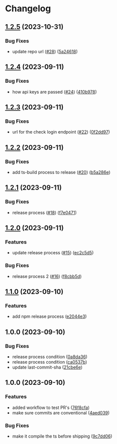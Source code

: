 # Changelog

## [1.2.5](https://github.com/joshghent/loginllama.js/compare/v1.2.4...v1.2.5) (2023-10-31)


### Bug Fixes

* update repo url ([#28](https://github.com/joshghent/loginllama.js/issues/28)) ([5a24618](https://github.com/joshghent/loginllama.js/commit/5a24618b3e401a8ca80fcb1e650d4058b5c7a3a0))

## [1.2.4](https://github.com/joshghent/loginllama.js/compare/v1.2.3...v1.2.4) (2023-09-11)


### Bug Fixes

* how api keys are passed ([#24](https://github.com/joshghent/loginllama.js/issues/24)) ([410b978](https://github.com/joshghent/loginllama.js/commit/410b9780ce235923dfa582b99ba3039db6fa5da5))

## [1.2.3](https://github.com/joshghent/loginllama.js/compare/v1.2.2...v1.2.3) (2023-09-11)


### Bug Fixes

* url for the check login endpoint ([#22](https://github.com/joshghent/loginllama.js/issues/22)) ([0f2dd97](https://github.com/joshghent/loginllama.js/commit/0f2dd97bdda13a561629874fbf429c93ca6be4c2))

## [1.2.2](https://github.com/joshghent/loginllama.js/compare/v1.2.1...v1.2.2) (2023-09-11)


### Bug Fixes

* add ts-build process to release ([#20](https://github.com/joshghent/loginllama.js/issues/20)) ([b5a286e](https://github.com/joshghent/loginllama.js/commit/b5a286e31712bf8c97771a2fa38e3f2054c66736))

## [1.2.1](https://github.com/joshghent/loginllama.js/compare/v1.2.0...v1.2.1) (2023-09-11)


### Bug Fixes

* release process ([#18](https://github.com/joshghent/loginllama.js/issues/18)) ([f7e0471](https://github.com/joshghent/loginllama.js/commit/f7e0471e006fffeb1ec676eeb026b29945c9af5a))

## [1.2.0](https://github.com/joshghent/loginllama.js/compare/v1.1.0...v1.2.0) (2023-09-11)


### Features

* update release process ([#15](https://github.com/joshghent/loginllama.js/issues/15)) ([ec2c5d5](https://github.com/joshghent/loginllama.js/commit/ec2c5d5e129646aefab3844aa6dcae3a32a0b347))


### Bug Fixes

* release process 2 ([#16](https://github.com/joshghent/loginllama.js/issues/16)) ([f8cbb5d](https://github.com/joshghent/loginllama.js/commit/f8cbb5d8bfebb166388d1ccc72a5b754287cf569))

## [1.1.0](https://github.com/joshghent/loginllama.js/compare/v1.0.0...v1.1.0) (2023-09-10)


### Features

* add npm release process ([e2044e3](https://github.com/joshghent/loginllama.js/commit/e2044e360e5fdfbf52ece8209d6737060698541b))

## 1.0.0 (2023-09-10)


### Bug Fixes

* release process condition ([0a8da36](https://github.com/joshghent/loginllama.js/commit/0a8da363a2d1cc80b46d69175d4870c4668ddbb1))
* release process condition ([ca0537b](https://github.com/joshghent/loginllama.js/commit/ca0537b50d6f2a1c3cbd205bf4768947d2bb83dc))
* update last-commit-sha ([21cbe6e](https://github.com/joshghent/loginllama.js/commit/21cbe6e06fb564a21c259735c70fcccfc5042913))

## 1.0.0 (2023-09-10)


### Features

* added workflow to test PR's ([76f8cfa](https://www.github.com/joshghent/loginllama.js/commit/76f8cfacb0f018ae2e78029e5b65dda17ea6fb07))
* make sure commits are conventional ([4aed039](https://www.github.com/joshghent/loginllama.js/commit/4aed03971d9bae4877d40dfd19a225b14fb52a00))


### Bug Fixes

* make it compile the ts before shipping ([9c7dd06](https://www.github.com/joshghent/loginllama.js/commit/9c7dd0613ffaac41b0e3bba749b4af38bf7831eb))
